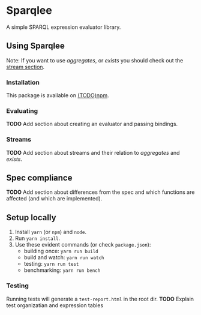 # Sparqlee

A simple SPARQL expression evaluator library.

## Using Sparqlee

Note: If you want to use *aggregates*, or *exists* you should check out the [stream section](#streams).

### Installation

This package is available on [(TODO)npm]('blurb').

### Evaluating

**TODO** Add section about creating an evaluator and passing bindings.

### Streams

**TODO** Add section about streams and their relation to _aggregates_ and _exists_.

## Spec compliance

**TODO** Add section about differences from the spec and which functions are affected (and which are implemented).

## Setup locally

1. Install `yarn` (or `npm`) and `node`.
2. Run `yarn install`.
3. Use these evident commands (or check `package.json`):
    * building once: `yarn run build`
    * build and watch: `yarn run watch`
    * testing: `yarn run test`
    * benchmarking: `yarn run bench`

### Testing

Running tests will generate a `test-report.html` in the root dir.
**TODO** Explain test organizatian and expression tables
